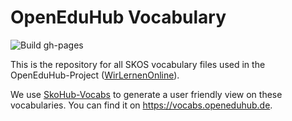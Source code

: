 # OpenEduHub Vocabulary

![Build gh-pages](https://github.com/openeduhub/oeh-metadata-vocabs/workflows/Build%20/public%20and%20delpoy%20to%20gh-pages%20with%20docker%20container/badge.svg)

This is the repository for all SKOS vocabulary files used in the OpenEduHub-Project ([WirLernenOnline](wirlernenonline.de/)).

We use [SkoHub-Vocabs](https://github.com/hbz/skohub-vocabs) to generate a user friendly view on these vocabularies. You can find it on https://vocabs.openeduhub.de.


